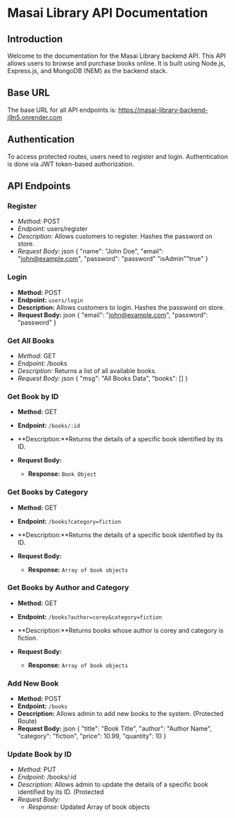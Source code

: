 # Masai Library API Documentation

## Introduction

Welcome to the documentation for the Masai Library backend API. This API allows users to browse and purchase books online. It is built using Node.js, Express.js, and MongoDB (NEM) as the backend stack.

## Base URL

The base URL for all API endpoints is: https://masai-library-backend-j9n5.onrender.com

## Authentication

To access protected routes, users need to register and login. Authentication is done via JWT token-based authorization.

## API Endpoints

### Register
- *Method:* POST
- *Endpoint:* users/register
- *Description:* Allows customers to register. Hashes the password on store.
- *Request Body:*
  json
  {
    "name": "John Doe",
    "email": "john@example.com",
    "password": "password"
    "isAdmin""true"
  }

### Login
- **Method:** POST
- **Endpoint:** `users/login`
- **Description:** Allows customers to login. Hashes the password on store.
- **Request Body:**
  json
  {
  "email": "john@example.com",
  "password": "password"
}

### Get All Books
- *Method:* GET
- *Endpoint:* /books
- *Description:* Returns a list of all available books.
- *Request Body:*
  json
  {
  "msg": "All Books Data",
  "books": []
}

### Get Book by ID
- **Method:** GET
- **Endpoint:** `/books/:id`
- **Description:**Returns the details of a specific book identified by its ID.

- **Request Body:**
  - **Response:** `Book Object`

### Get Books by Category
- **Method:** GET
- **Endpoint:** `/books?category=fiction`
- **Description:**Returns the details of a specific book identified by its ID.

- **Request Body:**
  - **Response:** `Array of book objects`

### Get Books by Author and Category
- **Method:** GET
- **Endpoint:** `/books?author=corey&category=fiction`
- **Description:**Returns books whose author is corey and category is fiction.

- **Request Body:**
  - **Response:** `Array of book objects`

### Add New Book
- **Method:** POST
- **Endpoint:** `/books`
- **Description:** Allows admin to add new books to the system. (Protected Route)
- **Request Body:**
  json
  {
    "title": "Book Title",
  "author": "Author Name",
  "category": "fiction",
  "price": 10.99,
  "quantity": 10
  }

 ### Update Book by ID
- *Method:* PUT
- *Endpoint:* /books/:id
- *Description:* Allows admin to update the details of a specific book identified by its ID. (Protected 
- *Request Body:*
  - *Response:* Updated Array of book objects

